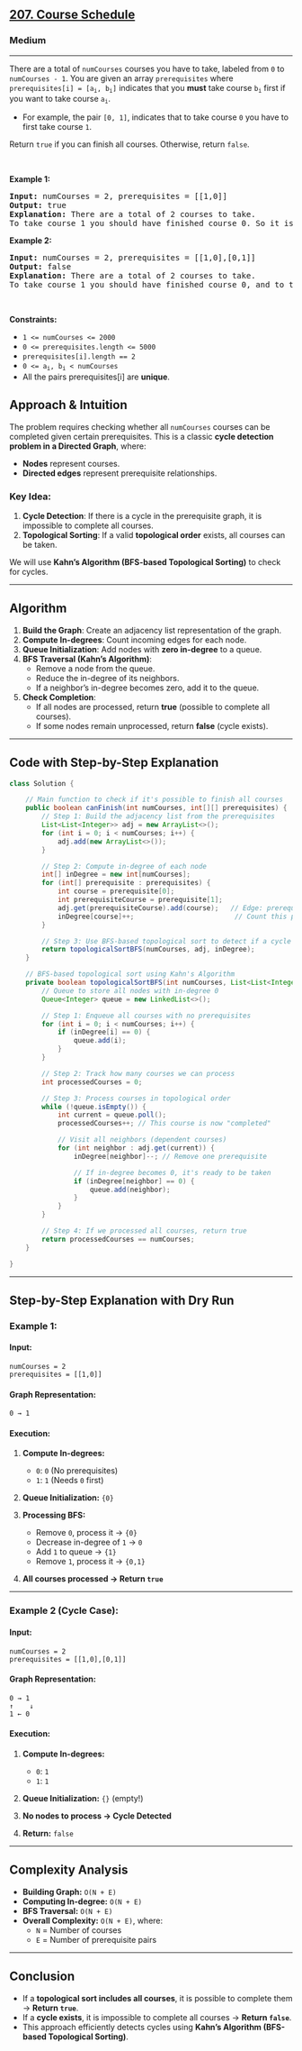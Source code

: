 <h2><a href="https://leetcode.com/problems/course-schedule">207. Course Schedule</a></h2><h3>Medium</h3><hr><p>There are a total of <code>numCourses</code> courses you have to take, labeled from <code>0</code> to <code>numCourses - 1</code>. You are given an array <code>prerequisites</code> where <code>prerequisites[i] = [a<sub>i</sub>, b<sub>i</sub>]</code> indicates that you <strong>must</strong> take course <code>b<sub>i</sub></code> first if you want to take course <code>a<sub>i</sub></code>.</p>

<ul>
	<li>For example, the pair <code>[0, 1]</code>, indicates that to take course <code>0</code> you have to first take course <code>1</code>.</li>
</ul>

<p>Return <code>true</code> if you can finish all courses. Otherwise, return <code>false</code>.</p>

<p>&nbsp;</p>
<p><strong class="example">Example 1:</strong></p>

<pre>
<strong>Input:</strong> numCourses = 2, prerequisites = [[1,0]]
<strong>Output:</strong> true
<strong>Explanation:</strong> There are a total of 2 courses to take. 
To take course 1 you should have finished course 0. So it is possible.
</pre>

<p><strong class="example">Example 2:</strong></p>

<pre>
<strong>Input:</strong> numCourses = 2, prerequisites = [[1,0],[0,1]]
<strong>Output:</strong> false
<strong>Explanation:</strong> There are a total of 2 courses to take. 
To take course 1 you should have finished course 0, and to take course 0 you should also have finished course 1. So it is impossible.
</pre>

<p>&nbsp;</p>
<p><strong>Constraints:</strong></p>

<ul>
	<li><code>1 &lt;= numCourses &lt;= 2000</code></li>
	<li><code>0 &lt;= prerequisites.length &lt;= 5000</code></li>
	<li><code>prerequisites[i].length == 2</code></li>
	<li><code>0 &lt;= a<sub>i</sub>, b<sub>i</sub> &lt; numCourses</code></li>
	<li>All the pairs prerequisites[i] are <strong>unique</strong>.</li>
</ul>


## **Approach & Intuition**
The problem requires checking whether all `numCourses` courses can be completed given certain prerequisites. This is a classic **cycle detection problem in a Directed Graph**, where:
- **Nodes** represent courses.
- **Directed edges** represent prerequisite relationships.

### **Key Idea:**
1. **Cycle Detection**: If there is a cycle in the prerequisite graph, it is impossible to complete all courses.
2. **Topological Sorting**: If a valid **topological order** exists, all courses can be taken.

We will use **Kahn’s Algorithm (BFS-based Topological Sorting)** to check for cycles.

---

## **Algorithm**
1. **Build the Graph**: Create an adjacency list representation of the graph.
2. **Compute In-degrees**: Count incoming edges for each node.
3. **Queue Initialization**: Add nodes with **zero in-degree** to a queue.
4. **BFS Traversal (Kahn’s Algorithm)**:
   - Remove a node from the queue.
   - Reduce the in-degree of its neighbors.
   - If a neighbor’s in-degree becomes zero, add it to the queue.
5. **Check Completion**:
   - If all nodes are processed, return **true** (possible to complete all courses).
   - If some nodes remain unprocessed, return **false** (cycle exists).

---

## **Code with Step-by-Step Explanation**
```java
class Solution {

    // Main function to check if it's possible to finish all courses
    public boolean canFinish(int numCourses, int[][] prerequisites) {
        // Step 1: Build the adjacency list from the prerequisites
        List<List<Integer>> adj = new ArrayList<>();
        for (int i = 0; i < numCourses; i++) {
            adj.add(new ArrayList<>());
        }

        // Step 2: Compute in-degree of each node
        int[] inDegree = new int[numCourses];
        for (int[] prerequisite : prerequisites) {
            int course = prerequisite[0];
            int prerequisiteCourse = prerequisite[1];
            adj.get(prerequisiteCourse).add(course);   // Edge: prerequisite → course
            inDegree[course]++;                         // Count this prerequisite
        }

        // Step 3: Use BFS-based topological sort to detect if a cycle exists
        return topologicalSortBFS(numCourses, adj, inDegree);
    }

    // BFS-based topological sort using Kahn's Algorithm
    private boolean topologicalSortBFS(int numCourses, List<List<Integer>> adj, int[] inDegree) {
        // Queue to store all nodes with in-degree 0
        Queue<Integer> queue = new LinkedList<>();

        // Step 1: Enqueue all courses with no prerequisites
        for (int i = 0; i < numCourses; i++) {
            if (inDegree[i] == 0) {
                queue.add(i);
            }
        }

        // Step 2: Track how many courses we can process
        int processedCourses = 0;

        // Step 3: Process courses in topological order
        while (!queue.isEmpty()) {
            int current = queue.poll();
            processedCourses++; // This course is now "completed"

            // Visit all neighbors (dependent courses)
            for (int neighbor : adj.get(current)) {
                inDegree[neighbor]--; // Remove one prerequisite

                // If in-degree becomes 0, it's ready to be taken
                if (inDegree[neighbor] == 0) {
                    queue.add(neighbor);
                }
            }
        }

        // Step 4: If we processed all courses, return true
        return processedCourses == numCourses;
    }

}

```

---

## **Step-by-Step Explanation with Dry Run**
### **Example 1:**
#### **Input:**
```plaintext
numCourses = 2
prerequisites = [[1,0]]
```
#### **Graph Representation:**
```plaintext
0 → 1
```
#### **Execution:**
1. **Compute In-degrees:**
   - `0`: `0` (No prerequisites)
   - `1`: `1` (Needs `0` first)

2. **Queue Initialization:** `{0}`
3. **Processing BFS:**
   - Remove `0`, process it → `{0}`
   - Decrease in-degree of `1` → `0`
   - Add `1` to queue → `{1}`
   - Remove `1`, process it → `{0,1}`

4. **All courses processed → Return `true`**

---

### **Example 2 (Cycle Case):**
#### **Input:**
```plaintext
numCourses = 2
prerequisites = [[1,0],[0,1]]
```
#### **Graph Representation:**
```plaintext
0 → 1
↑    ↓
1 ← 0
```
#### **Execution:**
1. **Compute In-degrees:**
   - `0`: `1`
   - `1`: `1`

2. **Queue Initialization:** `{}` (empty!)
3. **No nodes to process → Cycle Detected**
4. **Return:** `false`

---

## **Complexity Analysis**
- **Building Graph:** `O(N + E)`
- **Computing In-degree:** `O(N + E)`
- **BFS Traversal:** `O(N + E)`
- **Overall Complexity:** `O(N + E)`, where:
  - `N` = Number of courses
  - `E` = Number of prerequisite pairs

---

## **Conclusion**
- If a **topological sort includes all courses**, it is possible to complete them → **Return `true`**.
- If a **cycle exists**, it is impossible to complete all courses → **Return `false`**.
- This approach efficiently detects cycles using **Kahn’s Algorithm (BFS-based Topological Sorting)**.

